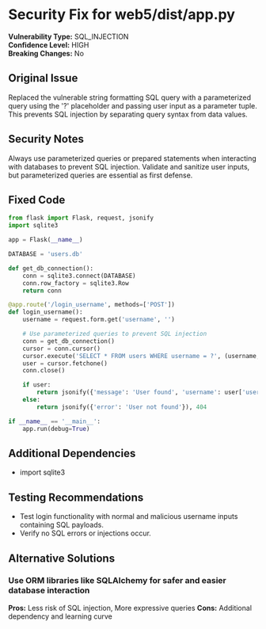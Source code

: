 # Security Fix for web5/dist/app.py

**Vulnerability Type:** SQL_INJECTION  
**Confidence Level:** HIGH  
**Breaking Changes:** No

## Original Issue
Replaced the vulnerable string formatting SQL query with a parameterized query using the '?' placeholder and passing user input as a parameter tuple. This prevents SQL injection by separating query syntax from data values.

## Security Notes
Always use parameterized queries or prepared statements when interacting with databases to prevent SQL injection. Validate and sanitize user inputs, but parameterized queries are essential as first defense.

## Fixed Code
```py
from flask import Flask, request, jsonify
import sqlite3

app = Flask(__name__)

DATABASE = 'users.db'

def get_db_connection():
    conn = sqlite3.connect(DATABASE)
    conn.row_factory = sqlite3.Row
    return conn

@app.route('/login_username', methods=['POST'])
def login_username():
    username = request.form.get('username', '')

    # Use parameterized queries to prevent SQL injection
    conn = get_db_connection()
    cursor = conn.cursor()
    cursor.execute('SELECT * FROM users WHERE username = ?', (username,))
    user = cursor.fetchone()
    conn.close()

    if user:
        return jsonify({'message': 'User found', 'username': user['username']})
    else:
        return jsonify({'error': 'User not found'}), 404

if __name__ == '__main__':
    app.run(debug=True)

```

## Additional Dependencies
- import sqlite3

## Testing Recommendations
- Test login functionality with normal and malicious username inputs containing SQL payloads.
- Verify no SQL errors or injections occur.

## Alternative Solutions

### Use ORM libraries like SQLAlchemy for safer and easier database interaction
**Pros:** Less risk of SQL injection, More expressive queries
**Cons:** Additional dependency and learning curve


